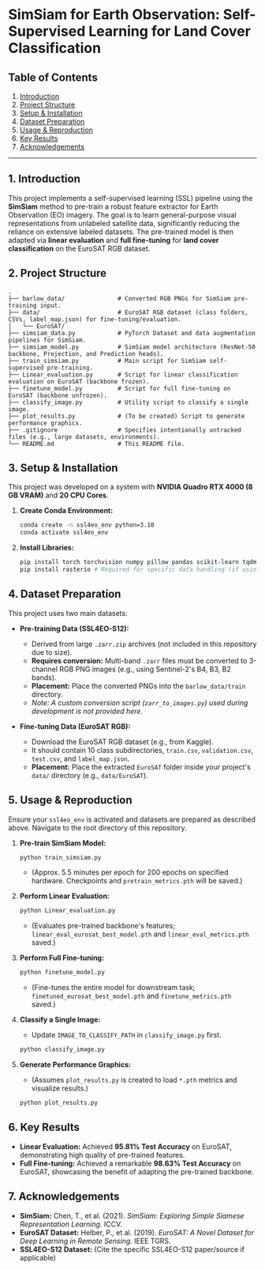 # SimSiam for Earth Observation: Self-Supervised Learning for Land Cover Classification

## Table of Contents
1.  [Introduction](#1-introduction)
2.  [Project Structure](#2-project-structure)
3.  [Setup & Installation](#3-setup--installation)
4.  [Dataset Preparation](#4-dataset-preparation)
5.  [Usage & Reproduction](#5-usage--reproduction)
6.  [Key Results](#6-key-results)
7.  [Acknowledgements](#7-acknowledgements)

---

## 1. Introduction

This project implements a self-supervised learning (SSL) pipeline using the **SimSiam** method to pre-train a robust feature extractor for Earth Observation (EO) imagery. The goal is to learn general-purpose visual representations from unlabeled satellite data, significantly reducing the reliance on extensive labeled datasets. The pre-trained model is then adapted via **linear evaluation** and **full fine-tuning** for **land cover classification** on the EuroSAT RGB dataset.

## 2. Project Structure

```
.
├── barlow_data/               # Converted RGB PNGs for SimSiam pre-training input.
├── data/                      # EuroSAT RGB dataset (class folders, CSVs, label_map.json) for fine-tuning/evaluation.
│   └── EuroSAT/
├── simsiam_data.py            # PyTorch Dataset and data augmentation pipelines for SimSiam.
├── simsiam_model.py           # SimSiam model architecture (ResNet-50 backbone, Projection, and Prediction heads).
├── train_simsiam.py           # Main script for SimSiam self-supervised pre-training.
├── Linear_evaluation.py       # Script for linear classification evaluation on EuroSAT (backbone frozen).
├── finetune_model.py          # Script for full fine-tuning on EuroSAT (backbone unfrozen).
├── classify_image.py          # Utility script to classify a single image.
├── plot_results.py            # (To be created) Script to generate performance graphics.
├── .gitignore                 # Specifies intentionally untracked files (e.g., large datasets, environments).
└── README.md                  # This README file.
```

## 3. Setup & Installation

This project was developed on a system with **NVIDIA Quadro RTX 4000 (8 GB VRAM)** and **20 CPU Cores**.


1.  **Create Conda Environment:**
    ```bash
    conda create -n ssl4eo_env python=3.10
    conda activate ssl4eo_env
    ```

3.  **Install Libraries:**
    ```bash
    pip install torch torchvision numpy pillow pandas scikit-learn tqdm
    pip install rasterio # Required for specific data handling (if using zarr_to_images.py)
    ```

## 4. Dataset Preparation

This project uses two main datasets:

* **Pre-training Data (SSL4EO-S12):**
    * Derived from large `.zarr.zip` archives (not included in this repository due to size).
    * **Requires conversion:** Multi-band `.zarr` files must be converted to 3-channel RGB PNG images (e.g., using Sentinel-2's B4, B3, B2 bands).
    * **Placement:** Place the converted PNGs into the `barlow_data/train` directory.
    * *Note: A custom conversion script (`zarr_to_images.py`) used during development is not provided here.*

* **Fine-tuning Data (EuroSAT RGB):**
    * Download the EuroSAT RGB dataset (e.g., from Kaggle).
    * It should contain 10 class subdirectories, `train.csv`, `validation.csv`, `test.csv`, and `label_map.json`.
    * **Placement:** Place the extracted `EuroSAT` folder inside your project's `data/` directory (e.g., `data/EuroSAT`).

## 5. Usage & Reproduction

Ensure your `ssl4eo_env` is activated and datasets are prepared as described above. Navigate to the root directory of this repository.

1.  **Pre-train SimSiam Model:**
    ```bash
    python train_simsiam.py
    ```
    * (Approx. 5.5 minutes per epoch for 200 epochs on specified hardware. Checkpoints and `pretrain_metrics.pth` will be saved.)

2.  **Perform Linear Evaluation:**
    ```bash
    python Linear_evaluation.py
    ```
    * (Evaluates pre-trained backbone's features; `linear_eval_eurosat_best_model.pth` and `linear_eval_metrics.pth` saved.)

3.  **Perform Full Fine-tuning:**
    ```bash
    python finetune_model.py
    ```
    * (Fine-tunes the entire model for downstream task; `finetuned_eurosat_best_model.pth` and `finetune_metrics.pth` saved.)

4.  **Classify a Single Image:**
    * Update `IMAGE_TO_CLASSIFY_PATH` in `classify_image.py` first.
    ```bash
    python classify_image.py
    ```

5.  **Generate Performance Graphics:**
    * (Assumes `plot_results.py` is created to load `*.pth` metrics and visualize results.)
    ```bash
    python plot_results.py
    ```

## 6. Key Results

* **Linear Evaluation:** Achieved **95.81% Test Accuracy** on EuroSAT, demonstrating high quality of pre-trained features.
* **Full Fine-tuning:** Achieved a remarkable **98.63% Test Accuracy** on EuroSAT, showcasing the benefit of adapting the pre-trained backbone.

## 7. Acknowledgements

* **SimSiam:** Chen, T., et al. (2021). *SimSiam: Exploring Simple Siamese Representation Learning.* ICCV.
* **EuroSAT Dataset:** Helber, P., et al. (2019). *EuroSAT: A Novel Dataset for Deep Learning in Remote Sensing.* IEEE TGRS.
* **SSL4EO-S12 Dataset:** (Cite the specific SSL4EO-S12 paper/source if applicable)
```
